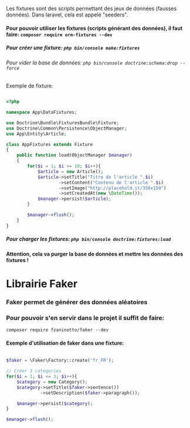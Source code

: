 Les fixtures sont des scripts permettant des jeux de données (fausses données). Dans laravel, cela est appelé "seeders".
#### Pour pouvoir utiliser les fixtures (scripts générant des données), il faut faire: `composer require orm-fixtures --dev`

##### Pour créer une fixture: `php bin/console make:fixtures`

###### Pour vider la base de données: `php bin/console doctrine:schema:drop --force`

Exemple de fixture: 

```php

<?php

namespace App\DataFixtures;

use Doctrine\Bundle\FixturesBundle\Fixture;
use Doctrine\Common\Persistence\ObjectManager;
use App\Entity\Article;

class AppFixtures extends Fixture
{
    public function load(ObjectManager $manager)
    {
        for($i = 1; $i <= 10; $i++){
            $article = new Article();
            $article->setTitle("Titre de l'article ".$i)
                    ->setContent("Contenu de l'article ".$i)
                    ->setImage("http://placehold.it/350x150")
                    ->setCreatedAt(new \DateTime());
            $manager->persist($article);
        }

        $manager->flush();
    }
}

```
##### Pour charger les fixtures: `php bin/console doctrine:fixtures:load`
#### Attention, cela va purger la base de données et mettre les données des fixtures !

# Librairie Faker

### Faker permet de générer des données aléatoires

### Pour pouvoir s'en servir dans le projet il suffit de faire:

`composer require fzaninotto/faker --dev`

#### Exemple d'utilisation de faker dans une fixture:

```php

$faker = \Faker\Factory::create('fr_FR');

// Créer 3 catégories
for($i = 1; $i <= 3; $i++){
    $category = new Category();
    $category->setTitle($faker->sentence())
             ->setDescription($faker->paragraph());

    $manager->persist($category);
}

$manager->flush();

```